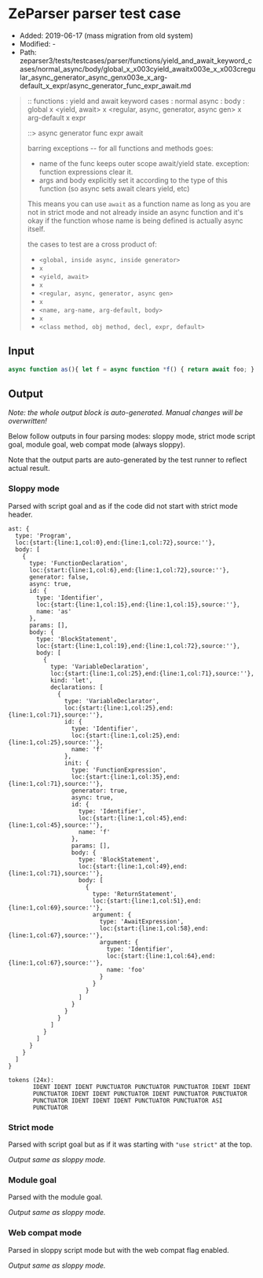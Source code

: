 # ZeParser parser test case

- Added: 2019-06-17 (mass migration from old system)
- Modified: -
- Path: zeparser3/tests/testcases/parser/functions/yield_and_await_keyword_cases/normal_async/body/global_x_x003cyield_awaitx003e_x_x003cregular_async_generator_async_genx003e_x_arg-default_x_expr/async_generator_func_expr_await.md

> :: functions : yield and await keyword cases : normal async : body : global x <yield, await> x <regular, async, generator, async gen> x arg-default x expr
>
> ::> async generator func expr await
>
> barring exceptions -- for all functions and methods goes:
>
> - name of the func keeps outer scope await/yield state. exception: function expressions clear it.
> - args and body explicitly set it according to the type of this function (so async sets await clears yield, etc)
>
> This means you can use `await` as a function name as long as you are not in strict mode and not already inside an async function and it's okay if the function whose name is being defined is actually async itself.
>
> the cases to test are a cross product of:
>
> - `<global, inside async, inside generator>` 
> - `x` 
> - `<yield, await>`
> - `x` 
> - `<regular, async, generator, async gen>`
> - `x` 
> - `<name, arg-name, arg-default, body>`
> - `x`
> - `<class method, obj method, decl, expr, default>`

## Input

`````js
async function as(){ let f = async function *f() { return await foo; } }
`````

## Output

_Note: the whole output block is auto-generated. Manual changes will be overwritten!_

Below follow outputs in four parsing modes: sloppy mode, strict mode script goal, module goal, web compat mode (always sloppy).

Note that the output parts are auto-generated by the test runner to reflect actual result.

### Sloppy mode

Parsed with script goal and as if the code did not start with strict mode header.

`````
ast: {
  type: 'Program',
  loc:{start:{line:1,col:0},end:{line:1,col:72},source:''},
  body: [
    {
      type: 'FunctionDeclaration',
      loc:{start:{line:1,col:6},end:{line:1,col:72},source:''},
      generator: false,
      async: true,
      id: {
        type: 'Identifier',
        loc:{start:{line:1,col:15},end:{line:1,col:15},source:''},
        name: 'as'
      },
      params: [],
      body: {
        type: 'BlockStatement',
        loc:{start:{line:1,col:19},end:{line:1,col:72},source:''},
        body: [
          {
            type: 'VariableDeclaration',
            loc:{start:{line:1,col:25},end:{line:1,col:71},source:''},
            kind: 'let',
            declarations: [
              {
                type: 'VariableDeclarator',
                loc:{start:{line:1,col:25},end:{line:1,col:71},source:''},
                id: {
                  type: 'Identifier',
                  loc:{start:{line:1,col:25},end:{line:1,col:25},source:''},
                  name: 'f'
                },
                init: {
                  type: 'FunctionExpression',
                  loc:{start:{line:1,col:35},end:{line:1,col:71},source:''},
                  generator: true,
                  async: true,
                  id: {
                    type: 'Identifier',
                    loc:{start:{line:1,col:45},end:{line:1,col:45},source:''},
                    name: 'f'
                  },
                  params: [],
                  body: {
                    type: 'BlockStatement',
                    loc:{start:{line:1,col:49},end:{line:1,col:71},source:''},
                    body: [
                      {
                        type: 'ReturnStatement',
                        loc:{start:{line:1,col:51},end:{line:1,col:69},source:''},
                        argument: {
                          type: 'AwaitExpression',
                          loc:{start:{line:1,col:58},end:{line:1,col:67},source:''},
                          argument: {
                            type: 'Identifier',
                            loc:{start:{line:1,col:64},end:{line:1,col:67},source:''},
                            name: 'foo'
                          }
                        }
                      }
                    ]
                  }
                }
              }
            ]
          }
        ]
      }
    }
  ]
}

tokens (24x):
       IDENT IDENT IDENT PUNCTUATOR PUNCTUATOR PUNCTUATOR IDENT IDENT
       PUNCTUATOR IDENT IDENT PUNCTUATOR IDENT PUNCTUATOR PUNCTUATOR
       PUNCTUATOR IDENT IDENT IDENT PUNCTUATOR PUNCTUATOR ASI
       PUNCTUATOR
`````

### Strict mode

Parsed with script goal but as if it was starting with `"use strict"` at the top.

_Output same as sloppy mode._

### Module goal

Parsed with the module goal.

_Output same as sloppy mode._

### Web compat mode

Parsed in sloppy script mode but with the web compat flag enabled.

_Output same as sloppy mode._
